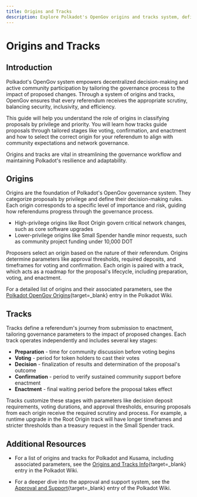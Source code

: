 ```yaml
---
title: Origins and Tracks
description: Explore Polkadot's OpenGov origins and tracks system, defining privilege levels, decision processes, and tailored pathways for network proposals.
---
```


# Origins and Tracks

## Introduction

Polkadot's OpenGov system empowers decentralized decision-making and active community participation by tailoring the governance process to the impact of proposed changes. Through a system of origins and tracks, OpenGov ensures that every referendum receives the appropriate scrutiny, balancing security, inclusivity, and efficiency.

This guide will help you understand the role of origins in classifying proposals by privilege and priority. You will learn how tracks guide proposals through tailored stages like voting, confirmation, and enactment and how to select the correct origin for your referendum to align with community expectations and network governance.

Origins and tracks are vital in streamlining the governance workflow and maintaining Polkadot's resilience and adaptability.

## Origins

Origins are the foundation of Polkadot's OpenGov governance system. They categorize proposals by privilege and define their decision-making rules. Each origin corresponds to a specific level of importance and risk, guiding how referendums progress through the governance process.

- High-privilege origins like Root Origin govern critical network changes, such as core software upgrades
- Lower-privilege origins like Small Spender handle minor requests, such as community project funding under 10,000 DOT

Proposers select an origin based on the nature of their referendum. Origins determine parameters like approval thresholds, required deposits, and timeframes for voting and confirmation. Each origin is paired with a track, which acts as a roadmap for the proposal's lifecycle, including preparation, voting, and enactment.

For a detailed list of origins and their associated parameters, see the [Polkadot OpenGov Origins](https://wiki.polkadot.com/learn/learn-polkadot-opengov-origins/){target=\_blank} entry in the Polkadot Wiki.

## Tracks

Tracks define a referendum's journey from submission to enactment, tailoring governance parameters to the impact of proposed changes. Each track operates independently and includes several key stages:

- **Preparation** - time for community discussion before voting begins
- **Voting** - period for token holders to cast their votes
- **Decision** - finalization of results and determination of the proposal's outcome
- **Confirmation** - period to verify sustained community support before enactment
- **Enactment** - final waiting period before the proposal takes effect

Tracks customize these stages with parameters like decision deposit requirements, voting durations, and approval thresholds, ensuring proposals from each origin receive the required scrutiny and process. For example, a runtime upgrade in the Root Origin track will have longer timeframes and stricter thresholds than a treasury request in the Small Spender track.

## Additional Resources

- For a list of origins and tracks for Polkadot and Kusama, including associated parameters, see the [Origins and Tracks Info](https://wiki.polkadot.com/learn/learn-polkadot-opengov-origins/#origins-and-tracks-info){target=\_blank} entry in the Polkadot Wiki.

- For a deeper dive into the approval and support system, see the [Approval and Support](https://wiki.polkadot.com/learn/learn-polkadot-opengov/#approval-and-support){target=\_blank} entry of the Polkadot Wiki.
